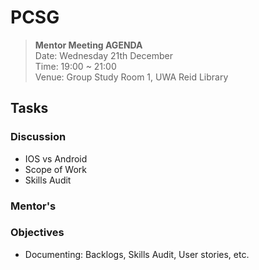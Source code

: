 # PCSG

>**Mentor Meeting AGENDA**
<br>Date: Wednesday 21th December
<br>Time: 19:00 ~ 21:00
<br>Venue: Group Study Room 1, UWA Reid Library

## Tasks

### Discussion	
+ IOS vs Android
+	Scope of Work
+	Skills Audit

### Mentor's 

### Objectives
+ Documenting: Backlogs, Skills Audit, User stories, etc.
